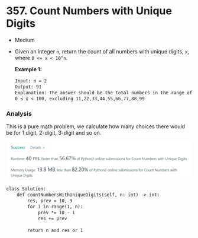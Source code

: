 # 357. Count Numbers with Unique Digits

* Medium
*   Given an integer `n`, return the count of all numbers with unique digits, `x`, where `0 <= x < 10^n`.

    &#x20;

    **Example 1:**

    ```
    Input: n = 2
    Output: 91
    Explanation: The answer should be the total numbers in the range of 0 ≤ x < 100, excluding 11,22,33,44,55,66,77,88,99
    ```



### Analysis&#x20;

This is a pure math problem, we calculate how many choices there would be for 1 digit, 2-digit, 3-digit and so on.&#x20;

![](<../.gitbook/assets/image (14).png>)

```
class Solution:
    def countNumbersWithUniqueDigits(self, n: int) -> int:
        res, prev = 10, 9
        for i in range(1, n):
            prev *= 10 - i
            res += prev
            
        return n and res or 1
```
